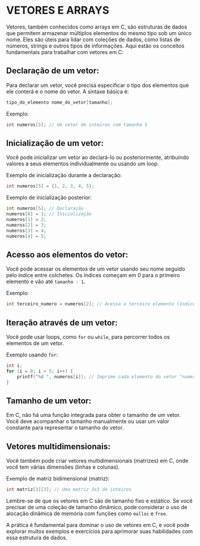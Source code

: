 # VETORES E ARRAYS
Vetores, também conhecidos como arrays em C, são estruturas de dados que permitem armazenar múltiplos elementos do mesmo tipo sob um único nome. Eles são úteis para lidar com coleções de dados, como listas de números, strings e outros tipos de informações. Aqui estão os conceitos fundamentais para trabalhar com vetores em C:

## Declaração de um vetor:
Para declarar um vetor, você precisa especificar o tipo dos elementos que ele conterá e o nome do vetor. A sintaxe básica é:

```c
tipo_do_elemento nome_do_vetor[tamanho];
```

Exemplo:

```c
int numeros[5]; // Um vetor de inteiros com tamanho 5
```

## Inicialização de um vetor:
Você pode inicializar um vetor ao declará-lo ou posteriormente, atribuindo valores a seus elementos individualmente ou usando um loop.

Exemplo de inicialização durante a declaração:

```c
int numeros[5] = {1, 2, 3, 4, 5};
```

Exemplo de inicialização posterior:

```c
int numeros[5]; // Declaração
numeros[0] = 1; // Inicialização
numeros[1] = 2;
numeros[2] = 3;
numeros[3] = 4;
numeros[4] = 5;
```

## Acesso aos elementos do vetor:
Você pode acessar os elementos de um vetor usando seu nome seguido pelo índice entre colchetes. Os índices começam em 0 para o primeiro elemento e vão até `tamanho - 1`.

Exemplo:

```c
int terceiro_numero = numeros[2]; // Acessa o terceiro elemento (índice 2) do vetor "numeros"
```

## Iteração através de um vetor:
Você pode usar loops, como `for` ou `while`, para percorrer todos os elementos de um vetor.

Exemplo usando `for`:

```c
int i;
for (i = 0; i < 5; i++) {
    printf("%d ", numeros[i]); // Imprime cada elemento do vetor "numeros"
}
```

## Tamanho de um vetor:
Em C, não há uma função integrada para obter o tamanho de um vetor. Você deve acompanhar o tamanho manualmente ou usar um valor constante para representar o tamanho do vetor.

## Vetores multidimensionais:
Você também pode criar vetores multidimensionais (matrizes) em C, onde você tem várias dimensões (linhas e colunas).

Exemplo de matriz bidimensional (matriz):

```c
int matriz[3][3]; // Uma matriz 3x3 de inteiros
```

Lembre-se de que os vetores em C são de tamanho fixo e estático. Se você precisar de uma coleção de tamanho dinâmico, pode considerar o uso de alocação dinâmica de memória com funções como `malloc` e `free`.

A prática é fundamental para dominar o uso de vetores em C, e você pode explorar muitos exemplos e exercícios para aprimorar suas habilidades com essa estrutura de dados.
